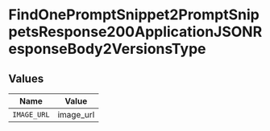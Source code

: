 # FindOnePromptSnippet2PromptSnippetsResponse200ApplicationJSONResponseBody2VersionsType


## Values

| Name        | Value       |
| ----------- | ----------- |
| `IMAGE_URL` | image_url   |